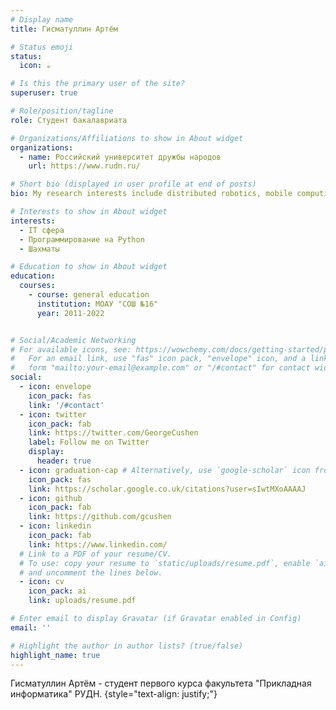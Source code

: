 ```yaml
---
# Display name
title: Гисматуллин Артём

# Status emoji
status:
  icon: ☕️

# Is this the primary user of the site?
superuser: true

# Role/position/tagline
role: Студент бакалавриата

# Organizations/Affiliations to show in About widget
organizations:
  - name: Российский университет дружбы народов
    url: https://www.rudn.ru/

# Short bio (displayed in user profile at end of posts)
bio: My research interests include distributed robotics, mobile computing and programmable matter.

# Interests to show in About widget
interests:
  - IT сфера
  - Программирование на Python
  - Шахматы

# Education to show in About widget
education:
  courses:
    - course: general education
      institution: МОАУ "СОШ №16"
      year: 2011-2022


# Social/Academic Networking
# For available icons, see: https://wowchemy.com/docs/getting-started/page-builder/#icons
#   For an email link, use "fas" icon pack, "envelope" icon, and a link in the
#   form "mailto:your-email@example.com" or "/#contact" for contact widget.
social:
  - icon: envelope
    icon_pack: fas
    link: '/#contact'
  - icon: twitter
    icon_pack: fab
    link: https://twitter.com/GeorgeCushen
    label: Follow me on Twitter
    display:
      header: true
  - icon: graduation-cap # Alternatively, use `google-scholar` icon from `ai` icon pack
    icon_pack: fas
    link: https://scholar.google.co.uk/citations?user=sIwtMXoAAAAJ
  - icon: github
    icon_pack: fab
    link: https://github.com/gcushen
  - icon: linkedin
    icon_pack: fab
    link: https://www.linkedin.com/
  # Link to a PDF of your resume/CV.
  # To use: copy your resume to `static/uploads/resume.pdf`, enable `ai` icons in `params.yaml`,
  # and uncomment the lines below.
  - icon: cv
    icon_pack: ai
    link: uploads/resume.pdf

# Enter email to display Gravatar (if Gravatar enabled in Config)
email: ''

# Highlight the author in author lists? (true/false)
highlight_name: true
---
```


Гисматуллин Артём - студент первого курса факультета "Прикладная информатика" РУДН.
{style="text-align: justify;"}
